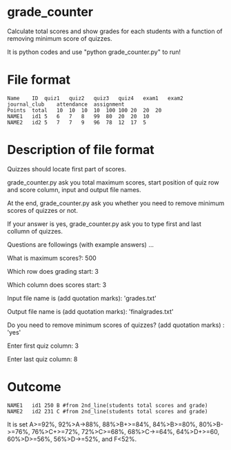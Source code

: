 # grade_counter
Calculate total scores and show grades for each students with a function of removing minimum score of quizzes. 

It is python codes and use "python grade_counter.py" to run!
# File format 

	Name	ID	quiz1	quiz2	quiz3	quiz4	exam1	exam2	journal_club	attendance	assignment	
	Points	total	10	10	10	10	100	100	20	20	20	
	NAME1	id1	5	6	7	8	99	80	20	20	10	
	NAME2	id2	5	7	7	9	96	78	12	17	5	

# Description of file format
Quizzes should locate first part of scores. 

grade_counter.py ask you total maximum scores, start position of quiz row and score column, input and output file names. 

At the end, grade_counter.py ask you whether you need to remove minimum scores of quizzes or not. 

If your answer is yes, grade_counter.py ask you to type first and last collumn of quizzes. 

Questions are followings (with example answers) ...

What is maximum scores?: 500

Which row does grading start: 3

Which column does scores start: 3

Input file name is (add quotation marks): 'grades.txt'

Output file name is (add quotation marks): 'finalgrades.txt'

Do you need to remove minimum scores of quizzes? (add quotation marks) : 'yes'

Enter first quiz column: 3

Enter last quiz column: 8

# Outcome

	NAME1	id1 250	B #from 2nd_line(students total scores and grade)
	NAME2	id2 231	C #from 2nd_line(students total scores and grade)

It is set A>=92%, 92%>A->88%, 88%>B+>=84%, 84%>B>=80%, 80%>B->=76%, 76%>C+>=72%, 72%>C>=68%, 68%>C->=64%, 64%>D+>=60, 60%>D>=56%, 56%>D->=52%, and F<52%.
